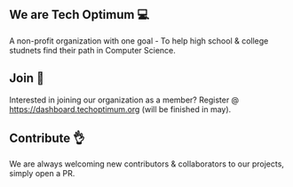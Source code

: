 ## We are Tech Optimum 💻
A non-profit organization with one goal - To help high school & college studnets find their path in Computer Science.

## Join 🚀
Interested in joining our organization as a member? Register @ https://dashboard.techoptimum.org (will be finished in may).

## Contribute 👌
We are always welcoming new contributors & collaborators to our projects, simply open a PR.

